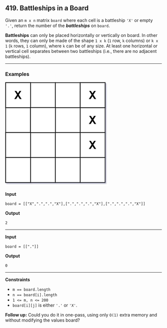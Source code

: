 ## 419. Battleships in a Board

Given an `m x n` matrix `board` where each cell is a battleship `'X'` or empty `'.'`, return the number of the ***battleships*** on `board`.

**Battleships** can only be placed horizontally or vertically on board. In other words, they can only be made of the shape `1 x k` (`1` row, `k` columns) or `k x 1` (`k` rows, `1` column), where `k` can be of any size. At least one horizontal or vertical cell separates between two battleships (i.e., there are no adjacent battleships).

---

### Examples

![](battelship-grid.jpg)

**Input**
```
board = [["X",".",".","X"],[".",".",".","X"],[".",".",".","X"]]
```

**Output**
```
2
```

---

**Input**
```
board = [["."]]
```

**Output**
```
0
```

---

**Constraints**

* `m == board.length`
* `n == board[i].length`
* `1 <= m, n <= 200`
* `board[i][j]` is either `'.'` or `'X'`.

**Follow up:** Could you do it in one-pass, using only `O(1)` extra memory and without modifying the values board?
